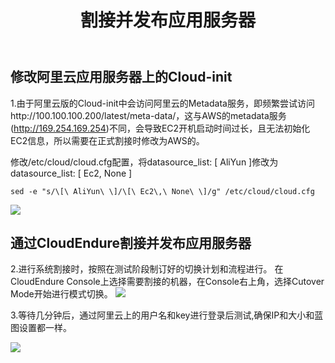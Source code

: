 ﻿---
title: "割接并发布应用服务器"
chapter: false
weight: 82
---
## 修改阿里云应用服务器上的Cloud-init
1.由于阿里云版的Cloud-init中会访问阿里云的Metadata服务，即频繁尝试访问http://100.100.100.200/latest/meta-data/，这与AWS的metadata服务(http://169.254.169.254)不同，会导致EC2开机启动时间过长，且无法初始化EC2信息，所以需要在正式割接时修改为AWS的。

修改/etc/cloud/cloud.cfg配置，将datasource_list: [ AliYun ]修改为datasource_list: [ Ec2, None ]

    sed -e "s/\[\ AliYun\ \]/\[\ Ec2\,\ None\ \]/g" /etc/cloud/cloud.cfg

![](/images/Failover/updatecloudinit.png)

## 通过CloudEndure割接并发布应用服务器
2.进行系统割接时，按照在测试阶段制订好的切换计划和流程进行。
在CloudEndure Console上选择需要割接的机器，在Console右上角，选择Cutover Mode开始进行模式切换。
![](/images/Failover/cutovermode1.png)

3.等待几分钟后，通过阿里云上的用户名和key进行登录后测试,确保IP和大小和蓝图设置都一样。

![](/images/Failover/cutovermode2.png)

